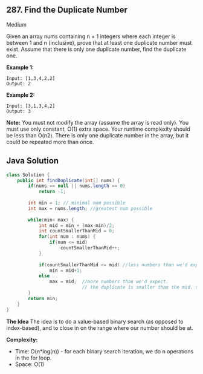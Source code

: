 ## 287. Find the Duplicate Number
Medium

Given an array nums containing n + 1 integers where each integer is between 1 and n (inclusive), prove that at least one duplicate number must exist. Assume that there is only one duplicate number, find the duplicate one.

**Example 1:**
```
Input: [1,3,4,2,2]
Output: 2
```
**Example 2:**
```
Input: [3,1,3,4,2]
Output: 3
```

**Note:**
You must not modify the array (assume the array is read only).
You must use only constant, O(1) extra space.
Your runtime complexity should be less than O(n2).
There is only one duplicate number in the array, but it could be repeated more than once.

## Java Solution
```java
class Solution {
    public int findDuplicate(int[] nums) {
        if(nums == null || nums.length == 0)
            return -1;
        
        int min = 1; // minimal num possible
        int max = nums.length; //greatest num possible
        
        while(min< max) {
            int mid = min + (max-min)/2;
            int countSmallerThanMid = 0;
            for(int num : nums) {
                if(num <= mid)
                    countSmallerThanMid++;
            }
            
            if(countSmallerThanMid <= mid) //less numbers than we'd expect. increase the mid
                min = mid+1;
            else
                max = mid;  //more numbers than we'd expect. 
                            // the duplicate is smaller than the mid. search in that range.
        }
        return min;
    }
}
```

**The Idea**
The idea is to do a value-based binary search (as opposed to index-based), and to close in on the range where our number should be at.

**Complexity:**
* Time: O(n*log(n)) - for each binary search iteration, we do n operations in the for loop.
* Space: O(1)